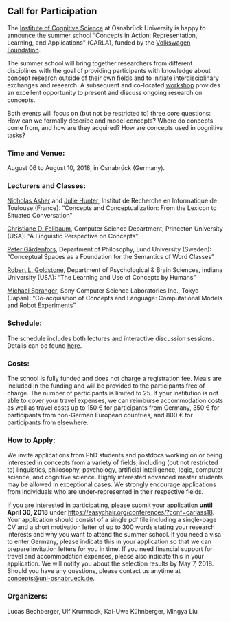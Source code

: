 ## Call for Participation

The [Institute of Cognitive Science](https://cogsci.uni-osnabrueck.de/) at Osnabrück University is happy to announce the summer school “Concepts
in Action: Representation, Learning, and Applications” (CARLA), funded by the [Volkswagen Foundation](https://www.volkswagenstiftung.de/en.html).

The summer school will bring together researchers from different disciplines with the goal of providing participants with knowledge about concept 
research outside of their own fields and to initiate interdisciplinary exchanges and research. A subsequent and co-located [workshop](../carla_workshop/carla_2018.md) provides an 
excellent opportunity to present and discuss ongoing research on concepts.

Both events will focus on (but not be restricted to) three core questions: How can we formally describe and model concepts? Where do concepts come
from, and how are they acquired? How are concepts used in cognitive tasks?

### Time and Venue:

August 06 to August 10, 2018, in Osnabrück (Germany).

### Lecturers and Classes:

[Nicholas Asher](https://www.irit.fr/~Nicholas.Asher/) and [Julie Hunter](http://www.juliejhunter.com/), Institut de Recherche en Informatique de 
Toulouse (France): “Concepts and Conceptualization: From the Lexicon to Situated Conversation”

[Christiane D. Fellbaum](https://www.cs.princeton.edu/~fellbaum/), Computer Science Department, Princeton University (USA): “A Linguistic 
Perspective on Concepts”

[Peter Gärdenfors](http://www.fil.lu.se/en/person/PeterGardenfors), Department of Philosophy, Lund University (Sweden): “Conceptual Spaces as a
Foundation for the Semantics of Word Classes”

[Robert L. Goldstone](http://psych.indiana.edu/faculty/rgoldsto.php), Department of Psychological & Brain Sciences, Indiana University (USA):
“The Learning and Use of Concepts by Humans”

[Michael Spranger](https://sites.google.com/view/michaelspranger/), Sony Computer Science Laboratories Inc., Tokyo (Japan): “Co-acquisition of
Concepts and Language: Computational Models and Robot Experiments”

### Schedule:

The schedule includes both lectures and interactive discussion sessions. Details can be found [here](./preliminary_program.md).

### Costs:

The school is fully funded and does not charge a registration fee. Meals are included in the funding and will be provided to the participants free
of charge. The number of participants is limited to 25. If your institution is not able to cover your travel expenses, we can reimburse 
accommodation costs as well as travel costs up to 150 € for participants from Germany, 350 € for participants from non-German European countries,
and 800 € for participants from elsewhere.

### How to Apply:

We invite applications from PhD students and postdocs working on or being interested in concepts from a variety of fields, including (but not 
restricted to) linguistics, philosophy, psychology, artificial intelligence, logic, computer science, and cognitive science. Highly interested
advanced master students may be allowed in exceptional cases. We strongly encourage applications from individuals who are under-represented in
their respective fields.

If you are interested in participating, please submit your application **until April 30, 2018** under https://easychair.org/conferences/?conf=carlass18.
Your application should consist of a single pdf file including a single-page CV and a short motivation letter of up to 300 words stating your 
research interests and why you want to attend the summer school. If you need a visa to enter Germany, please indicate this in your application so
that we can prepare invitation letters for you in time. If you need financial support for travel and accommodation expenses, please also indicate
this in your application. We will notify you about the selection results by May 7, 2018. Should you have any questions, please contact us anytime
at [concepts@uni-osnabrueck.de](mailto:concepts@uni-osnabrueck.de).

### Organizers:

Lucas Bechberger, Ulf Krumnack, Kai-Uwe Kühnberger, Mingya Liu
